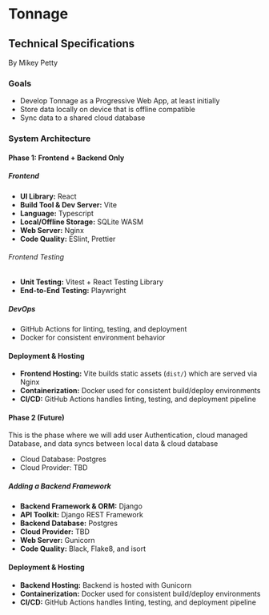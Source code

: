 # Tonnage

## Technical Specifications

By Mikey Petty

### Goals

- Develop Tonnage as a Progressive Web App, at least initially
- Store data locally on device that is offline compatible
- Sync data to a shared cloud database

### System Architecture

#### Phase 1: Frontend + Backend Only

##### Frontend

- **UI Library:** React
- **Build Tool & Dev Server:** Vite
- **Language:** Typescript
- **Local/Offline Storage:** SQLite WASM
- **Web Server:** Nginx
- **Code Quality:** ESlint, Prettier

###### Frontend Testing

- **Unit Testing:** Vitest + React Testing Library
- **End-to-End Testing:** Playwright

##### DevOps

- GitHub Actions for linting, testing, and deployment
- Docker for consistent environment behavior

#### Deployment & Hosting

- **Frontend Hosting:** Vite builds static assets (`dist/`) which are served via Nginx
- **Containerization:** Docker used for consistent build/deploy environments
- **CI/CD:** GitHub Actions handles linting, testing, and deployment pipeline

#### Phase 2 (Future)

This is the phase where we will add user Authentication, cloud managed Database, and data syncs
between local data & cloud database

- Cloud Database: Postgres
- Cloud Provider: TBD

##### Adding a Backend Framework

- **Backend Framework & ORM:** Django
- **API Toolkit:** Django REST Framework
- **Backend Database:** Postgres
- **Cloud Provider:** TBD
- **Web Server:** Gunicorn
- **Code Quality:** Black, Flake8, and isort

#### Deployment & Hosting

- **Backend Hosting:** Backend is hosted with Gunicorn
- **Containerization:** Docker used for consistent build/deploy environments
- **CI/CD:** GitHub Actions handles linting, testing, and deployment pipeline
